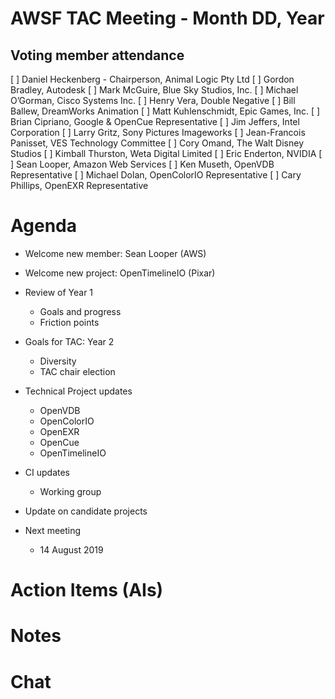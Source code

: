 # AWSF TAC Meeting - Month DD, Year

## Voting member attendance

[ ] Daniel Heckenberg - Chairperson, Animal Logic Pty Ltd
[ ] Gordon Bradley, Autodesk
[ ] Mark McGuire, Blue Sky Studios, Inc.
[ ] Michael O’Gorman, Cisco Systems Inc.
[ ] Henry Vera, Double Negative
[ ] Bill Ballew, DreamWorks Animation
[ ] Matt Kuhlenschmidt, Epic Games, Inc.
[ ] Brian Cipriano, Google & OpenCue Representative
[ ] Jim Jeffers, Intel Corporation
[ ] Larry Gritz, Sony Pictures Imageworks
[ ] Jean-Francois Panisset, VES Technology Committee
[ ] Cory Omand, The Walt Disney Studios
[ ] Kimball Thurston, Weta Digital Limited
[ ] Eric Enderton, NVIDIA
[ ] Sean Looper, Amazon Web Services
[ ] Ken Museth, OpenVDB Representative
[ ] Michael Dolan, OpenColorIO Representative
[ ] Cary Phillips, OpenEXR Representative

# Agenda

- Welcome new member: Sean Looper (AWS)

- Welcome new project: OpenTimelineIO (Pixar)

- Review of Year 1
  - Goals and progress
  - Friction points

- Goals for TAC: Year 2
  - Diversity
  - TAC chair election

- Technical Project updates
  - OpenVDB
  - OpenColorIO
  - OpenEXR
  - OpenCue
  - OpenTimelineIO

- CI updates
  - Working group

- Update on candidate projects

- Next meeting
  - 14 August 2019 

# Action Items (AIs)

# Notes

# Chat

